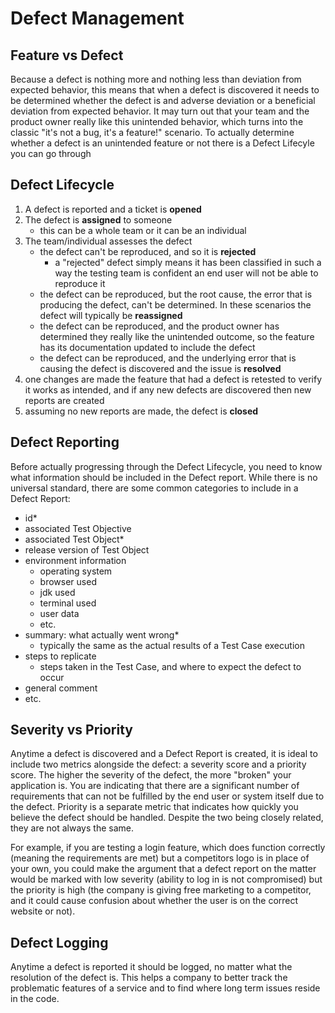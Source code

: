 # Defect Management

## Feature vs Defect
Because a defect is nothing more and nothing less than deviation from expected behavior, this means that when a defect is discovered it needs to be determined whether the defect is and adverse deviation or a beneficial deviation from expected behavior. It may turn out that your team and the product owner really like this unintended behavior, which turns into the classic "it's not a bug, it's a feature!" scenario. To actually determine whether a defect is an unintended feature or not there is a Defect Lifecyle you can go through

## Defect Lifecycle
1. A defect is reported and a ticket is **opened**
2. The defect is **assigned** to someone
    - this can be a whole team or it can be an individual
3. The team/individual assesses the defect
    - the defect can't be reproduced, and so it is **rejected**
        - a "rejected" defect simply means it has been classified in such a way the testing team is confident an end user will not be able to reproduce it
    - the defect can be reproduced, but the root cause, the error that is producing the defect, can't be determined. In these scenarios the defect will typically be **reassigned**
    - the defect can be reproduced, and the product owner has determined they really like the unintended outcome, so the feature has its documentation updated to include the defect
    - the defect can be reproduced, and the underlying error that is causing the defect is discovered and the issue is **resolved**
4. one changes are made the feature that had a defect is retested to verify it works as intended, and if any new defects are discovered then new reports are created
5. assuming no new reports are made, the defect is **closed**

## Defect Reporting
Before actually progressing through the Defect Lifecycle, you need to know what information should be included in the Defect report. While there is no universal standard, there are some common categories to include in a Defect Report:
- id*
- associated Test Objective
- associated Test Object*
- release version of Test Object
- environment information
    - operating system
    - browser used
    - jdk used
    - terminal used
    - user data
    - etc.
- summary: what actually went wrong*
    - typically the same as the actual results of a Test Case execution
- steps to replicate
    - steps taken in the Test Case, and where to expect the defect to occur
- general comment
- etc.

## Severity vs Priority
Anytime a defect is discovered and a Defect Report is created, it is ideal to include two metrics alongside the defect: a severity score and a priority score. The higher the severity of the defect, the more "broken" your application is. You are indicating that there are a significant number of requirements that can not be fulfilled by the end user or system itself due to the defect. Priority is a separate metric that indicates how quickly you believe the defect should be handled. Despite the two being closely related, they are not always the same.

For example, if you are testing a login feature, which does function correctly (meaning the requirements are met) but a competitors logo is in place of your own, you could make the argument that a defect report on the matter would be marked with low severity (ability to log in is not compromised) but the priority is high (the company is giving free marketing to a competitor, and it could cause confusion about whether the user is on the correct website or not).

## Defect Logging
Anytime a defect is reported it should be logged, no matter what the resolution of the defect is. This helps a company to better track the problematic features of a service and to find where long term issues reside in the code.

